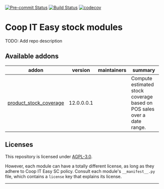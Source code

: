 
<!-- /!\ Non OCA Context : Set here the badge of your runbot / runboat instance. -->
[![Pre-commit Status](https://github.com/coopiteasy/cie-stock/actions/workflows/pre-commit.yml/badge.svg?branch=12.0)](https://github.com/coopiteasy/cie-stock/actions/workflows/pre-commit.yml?query=branch%3A12.0)
[![Build Status](https://github.com/coopiteasy/cie-stock/actions/workflows/test.yml/badge.svg?branch=12.0)](https://github.com/coopiteasy/cie-stock/actions/workflows/test.yml?query=branch%3A12.0)
[![codecov](https://codecov.io/gh/coopiteasy/cie-stock/branch/12.0/graph/badge.svg)](https://codecov.io/gh/coopiteasy/cie-stock)
<!-- /!\ Non OCA Context : Set here the badge of your translation instance. -->

<!-- /!\ do not modify above this line -->

# Coop IT Easy stock modules

TODO: Add repo description

<!-- /!\ do not modify below this line -->

<!-- prettier-ignore-start -->

[//]: # (addons)

Available addons
----------------
addon | version | maintainers | summary
--- | --- | --- | ---
[product_stock_coverage](product_stock_coverage/) | 12.0.0.0.1 |  | Compute estimated stock coverage based on POS sales over a date range.

[//]: # (end addons)

<!-- prettier-ignore-end -->

## Licenses

This repository is licensed under [AGPL-3.0](LICENSE).

However, each module can have a totally different license, as long as they adhere to Coop IT Easy SC
policy. Consult each module's `__manifest__.py` file, which contains a `license` key
that explains its license.

----
<!-- /!\ Non OCA Context : Set here the full description of your organization. -->
